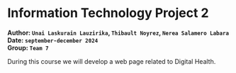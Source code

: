 # Information Technology Project 2
**Author: `Unai Laskurain Lauzirika`, `Thibault Noyrez`, `Nerea Salamero Labara`** <br>
**Date: `september-december 2024`** <br>
**Group: `Team 7`**


During this course we will develop a web page related to Digital Health. 
